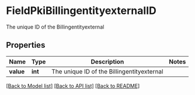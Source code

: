 # FieldPkiBillingentityexternalID

The unique ID of the Billingentityexternal

## Properties
Name | Type | Description | Notes
------------ | ------------- | ------------- | -------------
**value** | **int** | The unique ID of the Billingentityexternal | 

[[Back to Model list]](../README.md#documentation-for-models) [[Back to API list]](../README.md#documentation-for-api-endpoints) [[Back to README]](../README.md)


